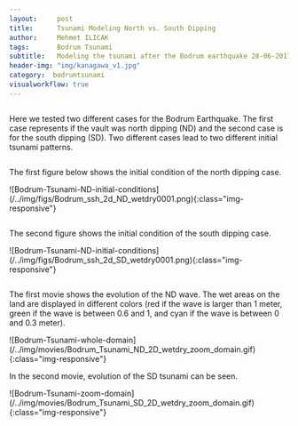 ```yaml
---
layout:     post
title:      Tsunami Modeling North vs. South Dipping
author:     Mehmet ILICAK
tags:       Bodrum Tsunami
subtitle:   Modeling the tsunami after the Bodrum earthquake 28-06-2017
header-img: "img/kanagawa_v1.jpg"
category:  bodrumtsunami
visualworkflow: true
---
```


```python
```


<p>Here we tested two different cases for the Bodrum Earthquake. The first case represents 
if the vault was north dipping (ND) and the second case is for the south dipping (SD). 
Two different cases lead to two different initial tsunami patterns.</p> 



```python
```


<p>The first figure below shows the initial condition of the north dipping case. </p>
![Bodrum-Tsunami-ND-initial-conditions](/../img/figs/Bodrum_ssh_2d_ND_wetdry0001.png){:class="img-responsive"} 



```python
```


<p>The second figure shows the initial condition of the south dipping case. </p>
![Bodrum-Tsunami-ND-initial-conditions](/../img/figs/Bodrum_ssh_2d_SD_wetdry0001.png){:class="img-responsive"} 



```python
```


<p>The first movie shows the evolution of the ND wave. 
The wet areas on the land are displayed in different colors (red if the wave is larger than 
1 meter, green if the wave is between 0.6 and 1, and cyan if the wave is between 0 and 0.3 meter). </p>
![Bodrum-Tsunami-whole-domain](/../img/movies/Bodrum_Tsunami_ND_2D_wetdry_zoom_domain.gif){:class="img-responsive"} 
<p>In the second movie, evolution of the SD tsunami can be seen. </p>
![Bodrum-Tsunami-zoom-domain](/../img/movies/Bodrum_Tsunami_SD_2D_wetdry_zoom_domain.gif){:class="img-responsive"} 



```python
```
